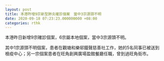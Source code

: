 ```yaml
---
layout: post
title: 本港昨增9宗新型肺炎確診個案　當中3宗源頭不明
date: 2020-09-18 07:23:23.000000000 +08:00
categories: rthk
---
```


本港昨日新增9宗確診個案，6宗屬本地個案，當中3宗源頭不明。

其中1宗源頭不明個案，患者在觀塘和樂邨鐘聲慈善社工作，她的5名同事已被送到檢疫中心；另一宗個案患者在旺角創興廣場盈館餐廳任職，曾到過旺角街市。
